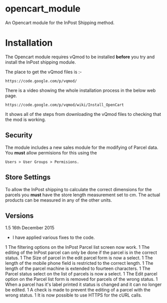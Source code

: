opencart_module
===============

An Opencart module for the InPost Shipping method.

Installation
============

The Opencart module requires vQmod to be installed **before** you try and install the InPost shipping module.

The place to get the vQmod files is :-

	https://code.google.com/p/vqmod/

There is a video showing the whole installation process in the below web page.

	https://code.google.com/p/vqmod/wiki/Install_OpenCart

It shows all of the steps from downloading the vQmod files to checking that the mod is working.

## Security

The module includes a new sales module for the modifying of Parcel data. You **must** allow permisions for this using the

	Users > User Groups > Permisions.

## Store Settings

To allow the InPost shipping to calculate the correct dimensions for the parcels you **must** have the store length measurement set to cm. The actual products can be measured in any of the other units.

## Versions

1.5 16th December 2015

* I have applied various fixes to the code.

1 The filtering options on the InPost Parcel list screen now work.
1 The editing of the InPost parcel can only be done if the parcel is in the correct status.
1 The Size of parcel in the edit parcel form is now a select.
1 The length of the mobile phone field is restricted to the correct length.
1 The length of the parcel machine is extended to fourteen characters.
1 The Parcel status select on the list of parcels is now a select.
1 The Edit parcel option on the Parcel list form is removed for parcels of the wrong status.
1 When a parcel has it's label printed it status is changed and it can no longer be edited.
1 A check is made to prevent the editing of a parcel with the wrong status.
1 It is now possible to use HTTPS for the cURL calls.

